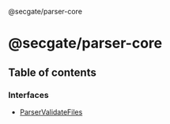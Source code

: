 @secgate/parser-core

# @secgate/parser-core

## Table of contents

### Interfaces

- [ParserValidateFiles](interfaces/ParserValidateFiles.md)
